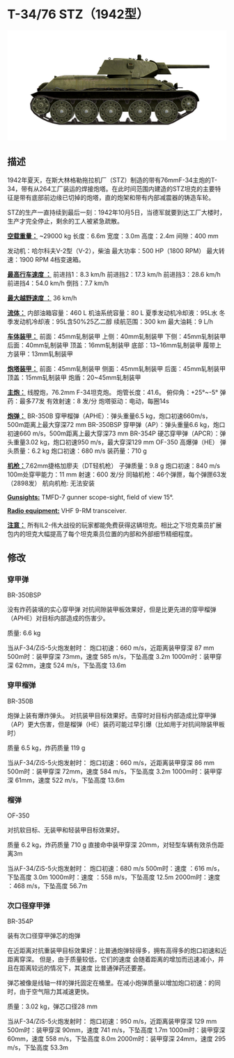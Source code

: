 # T-34/76 STZ（1942型）

![_t34-76stz](../images/_t34-76stz.png)

## 描述

1942年夏天，在斯大林格勒拖拉机厂（STZ）制造的带有76mmF-34主炮的T-34，带有从264工厂装运的焊接炮塔。在此时间范围内建造的STZ坦克的主要特征是带有底部前边缘已切掉的炮塔，直的炮架和带有内部减震器的铸造车轮。

STZ的生产一直持续到最后一刻：1942年10月5日，当德军就要到达工厂大楼时，生产才完全停止，剩余的工人被紧急疏散。

<b><u>空载重量：</u></b> ~29000 kg
长度：6.6m
宽度：3.0m
高度：2.4m
间隙：400 mm

发动机：哈尔科夫V-2型（V-2），柴油
最大功率：500 HP（1800 RPM）
最大转速：1900 RPM
4档变速箱。

<b><u>最高行车速度 ：</u></b>
前进挡1：8.3 km/h
前进挡2：17.3 km/h
前进挡3：28.6 km/h
前进挡4：54.0 km/h
倒挡：7.7 km/h

<b><u>最大越野速度 ：</u></b> 36 km/h

<b><u>流体：</u></b>
内部油箱容量：460 L
机油系统容量：80 L
夏季发动机冷却液：95L水
冬季发动机冷却液：95L含50%25乙二醇
续航范围：300 km
最大油耗：9 L/h

<b><u>车体装甲：</u></b>
前面：45mm轧制装甲
上侧：40mm轧制装甲
下侧：45mm轧制装甲
后面：40mm轧制装甲
顶盖：16mm轧制装甲
底部：13~16mm轧制装甲
履带上方装甲：13mm轧制装甲

<b><u>炮塔装甲：</u></b>
前面：45mm轧制装甲
侧面：45mm轧制装甲
后面：45mm轧制装甲
顶盖：15mm轧制装甲
炮盾：20~45mm轧制装甲

<b><u>主炮：</u></b> 线膛炮，76.2mm F-34坦克炮。
炮管长度：41.6。
俯仰角：+25°~-5°
弹药：最多77发
有效射速：8 发/分
炮塔驱动：电动，每圈14s

<b><u>炮弹：</u></b>
BR-350B 穿甲榴弹（APHE）：弹头重量6.5 kg，炮口初速660m/s，500m距离上最大穿深72 mm
BR-350BSP 穿甲弹（AP）：弹头重量6.6 kg，炮口初速660 m/s，500m距离上最大穿深73 mm
BR-354P 硬芯穿甲弹（APCR）：弹头重量3.02 kg，炮口初速950 m/s，最大穿深129 mm
OF-350 高爆弹（HE） 弹头质量：6.2 kg 炮口初速：680 m/s 装药量：710 g

<b><u>机枪：</u></b>7.62mm捷格加廖夫（DT轻机枪）
子弹质量：9.8 g
炮口初速：840 m/s
100m处穿甲能力：11 mm
射速：600 发/分
同轴机枪：46个弹匣，每个弹匣63发（2898发）
航向机枪: 无法安装

<b><u>Gunsights:</u></b>
TMFD-7 gunner scope-sight, field of view 15°.

<b><u>Radio equipment:</u></b>
VHF 9-RM transceiver.


<b><u>注意：</u></b>
 所有IL2-伟大战役的玩家都能免费获得这辆坦克。相比之下坦克乘员扩展包内的坦克大幅提高了每个坦克乘员位置的内部和外部细节精细程度。


## 修改


### 穿甲弹

BR-350BSP

没有炸药装填的实心穿甲弹
对抗间隙装甲板效果好，但是比更先进的穿甲榴弹（APHE）对目标内部造成的伤害少。

质量: 6.6 kg

当从F-34/ZiS-5火炮发射时：
炮口初速：660 m/s，近距离装甲穿深 87 mm
500m时：装甲穿深 73mm，速度 585 m/s，下坠高度 3.2m
1000m时：装甲穿深 62mm，速度 524 m/s，下坠高度 13.6m


### 穿甲榴弹

BR-350B

炮弹上装有爆炸弹头。
对抗装甲目标效果好。击穿时对目标内部造成比穿甲弹（AP）更大伤害，但是榴弹（HE）装药可能过早引爆（比如用于对抗间隙装甲板时）

质量 6.5 kg，炸药质量 119 g

当从F-34/ZiS-5火炮发射时：
炮口初速：660 m/s，近距离装甲穿深 86 mm
500m时：装甲穿深 72mm，速度 584 m/s，下坠高度 3.2m
1000m时：装甲穿深 61mm，速度 522 m/s，下坠高度 13.6m


### 榴弹

OF-350

对抗软目标、无装甲和轻装甲目标效果好。

质量 6.2 kg，炸药质量 710 g
直接命中装甲穿深 20mm，对轻型车辆有效杀伤距离3m

当从F-34/ZiS-5火炮发射时：
炮口初速：680 m/s
500m时：速度 ：616 m/s，下坠高度 3.0m
1000m时：速度 ：558 m/s，下坠高度 12.5m
2000m时：速度 ：468 m/s，下坠高度 56.7m


### 次口径穿甲弹

BR-354P

装有次口径穿甲弹芯的炮弹

在近距离对抗重装甲目标效果好：比普通炮弹轻得多，拥有高得多的炮口初速和近距离穿深。
但是，由于质量较低，它们的速度 会随着距离的增加而迅速减小，并且在距离较远的情况下，其速度 比普通弹药还要差。

弹芯被像是线轴一样的弹托固定在桶里。在减小炮弹质量以增加炮口初速：的同时，由于空气阻力其减速更快。

质量：3.02 kg，弹芯口径28 mm

当从F-34/ZiS-5火炮发射时：
炮口初速：950 m/s，近距离装甲穿深 129 mm
500m时：装甲穿深 90mm，速度 741 m/s，下坠高度 1.7m
1000m时：装甲穿深 60mm，速度 558 m/s，下坠高度 8.0m
2000m时：装甲穿深 24mm，速度 295 m/s，下坠高度 53.3m